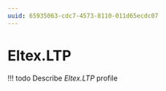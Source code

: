 ```yaml
---
uuid: 65935063-cdc7-4573-8110-011d65ecdc07
---
```



# Eltex.LTP


<!-- prettier-ignore -->
!!! todo
    Describe *Eltex.LTP* profile

